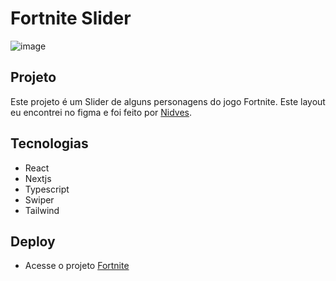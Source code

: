 # Fortnite Slider

![image](https://github.com/ClecioSousa00/fortnite-slider/assets/123471873/ad28b1d5-9281-4ad7-942e-38c4da3ce832)


 


## Projeto
Este projeto é um Slider de alguns personagens do jogo Fortnite. Este layout eu encontrei no figma e foi feito por [Nidves](https://www.figma.com/@nidves).


## Tecnologias
* React
* Nextjs
* Typescript
* Swiper
* Tailwind

## Deploy

* Acesse o projeto [Fortnite](https://fortnite-slider-haa3motml-cleciosousa00.vercel.app/)

